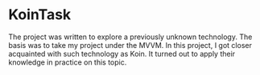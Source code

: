 # KoinTask

The project was written to explore a previously unknown technology. The basis was to take my project under the MVVM.
In this project, I got closer acquainted with such technology as Koin. It turned out to apply their knowledge in practice on this topic.
